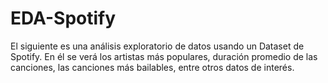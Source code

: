 # EDA-Spotify
El siguiente es una análisis exploratorio de datos usando un Dataset de Spotify.
En él se verá los artistas más populares, duración promedio de las canciones, las canciones más bailables, entre otros datos de interés.

